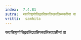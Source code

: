 ```yaml
---
index:  7.4.81
sutra:  स्रवतिशृणोतिद्रवतिप्रवतिप्लवतिच्यवतीनां वा
vritti:  samhita 
---
```


स्रवतिशृणोतिद्रवतिप्रवतिप्लवतिच्यवतीनां वा


